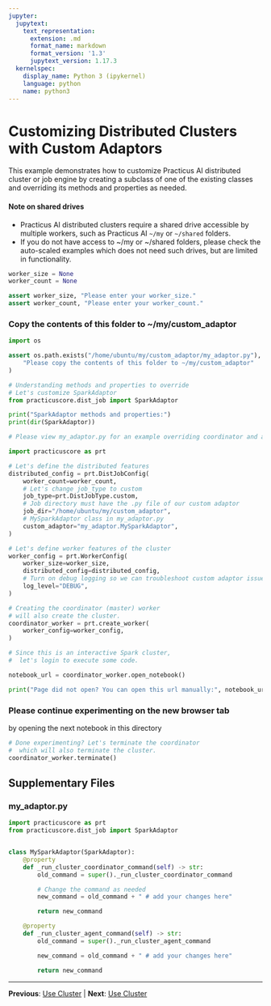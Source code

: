 ```yaml
---
jupyter:
  jupytext:
    text_representation:
      extension: .md
      format_name: markdown
      format_version: '1.3'
      jupytext_version: 1.17.3
  kernelspec:
    display_name: Python 3 (ipykernel)
    language: python
    name: python3
---
```


# Customizing Distributed Clusters with Custom Adaptors

This example demonstrates how to customize Practicus AI distributed cluster or job engine by creating a subclass of one of the existing classes and overriding its methods and properties as needed.

#### Note on shared drives

- Practicus AI distributed clusters require a shared drive accessible by multiple workers, such as Practicus AI `~/my` or `~/shared` folders.
- If you do not have access to ~/my or ~/shared folders, please check the auto-scaled examples which does not need such drives, but are limited in functionality.

```python
worker_size = None
worker_count = None
```

```python
assert worker_size, "Please enter your worker_size."
assert worker_count, "Please enter your worker_count."
```

### Copy the contents of this folder to ~/my/custom_adaptor

```python
import os

assert os.path.exists("/home/ubuntu/my/custom_adaptor/my_adaptor.py"), (
    "Please copy the contents of this folder to ~/my/custom_adaptor"
)
```

```python
# Understanding methods and properties to override
# Let's customize SparkAdaptor
from practicuscore.dist_job import SparkAdaptor

print("SparkAdaptor methods and properties:")
print(dir(SparkAdaptor))

# Please view my_adaptor.py for an example overriding coordinator and agent startup command.
```

```python
import practicuscore as prt

# Let's define the distributed features
distributed_config = prt.DistJobConfig(
    worker_count=worker_count,
    # Let's change job_type to custom
    job_type=prt.DistJobType.custom,
    # Job directory must have the .py file of our custom adaptor
    job_dir="/home/ubuntu/my/custom_adaptor",
    # MySparkAdaptor class in my_adaptor.py
    custom_adaptor="my_adaptor.MySparkAdaptor",
)

# Let's define worker features of the cluster
worker_config = prt.WorkerConfig(
    worker_size=worker_size,
    distributed_config=distributed_config,
    # Turn on debug logging so we can troubleshoot custom adaptor issues.
    log_level="DEBUG",
)

# Creating the coordinator (master) worker
# will also create the cluster.
coordinator_worker = prt.create_worker(
    worker_config=worker_config,
)
```

```python
# Since this is an interactive Spark cluster,
#  let's login to execute some code.

notebook_url = coordinator_worker.open_notebook()

print("Page did not open? You can open this url manually:", notebook_url)
```

### Please continue experimenting on the new browser tab
by opening the next notebook in this directory

```python
# Done experimenting? Let's terminate the coordinator
#  which will also terminate the cluster.
coordinator_worker.terminate()
```


## Supplementary Files

### my_adaptor.py
```python
import practicuscore as prt
from practicuscore.dist_job import SparkAdaptor


class MySparkAdaptor(SparkAdaptor):
    @property
    def _run_cluster_coordinator_command(self) -> str:
        old_command = super()._run_cluster_coordinator_command

        # Change the command as needed
        new_command = old_command + " # add your changes here"

        return new_command

    @property
    def _run_cluster_agent_command(self) -> str:
        old_command = super()._run_cluster_agent_command

        new_command = old_command + " # add your changes here"

        return new_command

```


---

**Previous**: [Use Cluster](../ray/vllm/use-cluster.md) | **Next**: [Use Cluster](use-cluster.md)
